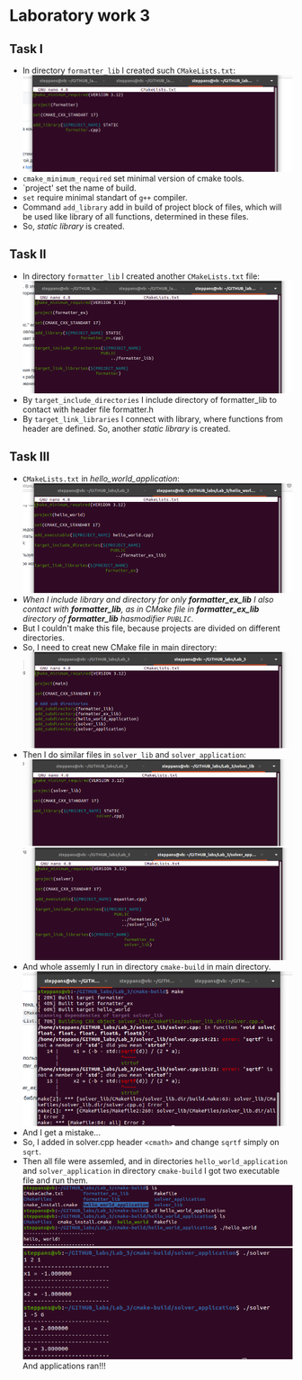 # Laboratory work 3
## Task I
 - In directory `formatter_lib` I created such `CMakeLists.txt`:
![Img 1](images/ForLib.png)
 - `cmake_minimum_required` set minimal version of cmake tools.
 - `project' set the name of build.
 - `set` require minimal standart of `g++` compiler.
 - Command `add_library` add in build of project block of files, which will be used like library of all functions, determined in these files.
 - So, *static library* is created.
## Task II
 - In directory `formatter_lib` I created another `CMakeLists.txt` file:
![Img 2](images/ForExLib.png) 
 - By `target_include_directories` I include directory of formatter_lib to contact with header file formatter.h
 - By `target_link_libraries` I connect with library, where functions from header are defined.
So, another *static library* is created.
## Task III
 - `CMakeLists.txt` in *hello_world_application*:
![Img 3](images/Hello.png)
 - *When I include library and directory for only **formatter_ex_lib** I also contact with **formatter_lib**, as in CMake file in **formatter_ex_lib** directory of **formatter_lib** hasmodifier `PUBLIC`*.
 - But I couldn't make this file, because projects are divided on different directories.
 - So, I need to creat new CMake file in main directory:
![Img 4](images/Main.png)
 - Then I do similar files in `solver_lib` and `solver_application`:
![Img 5](images/SolvLib.png)
![Img 6](images/SolvApp.png)
 - And whole assemly I run in directory `cmake-build` in main directory.
![Img 7](images/Mistake.png)
 - And I get a mistake...
 - So, I added in solver.cpp header `<cmath>` and change `sqrtf` simply on `sqrt`.
 - Then all file were assemled, and in directories `hello_world_application` and `solver_application` in directory `cmake-build` I got two executable file and run them.
![Img 8](images/HW.png)
![Img 9](images/X2.png)
 And applications ran!!!  
